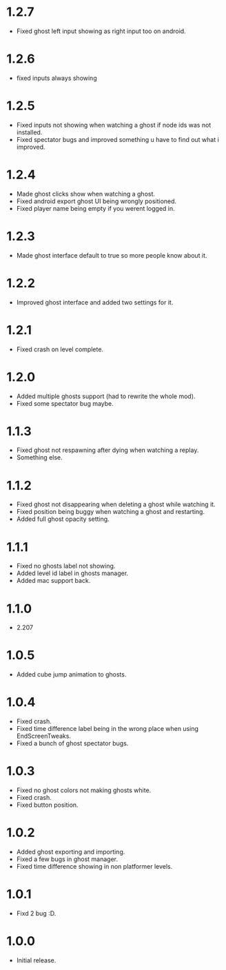 # 1.2.7

* Fixed ghost left input showing as right input too on android.

# 1.2.6

* fixed inputs always showing 

# 1.2.5

* Fixed inputs not showing when watching a ghost if node ids was not installed.
* Fixed spectator bugs and improved something u have to find out what i improved.

# 1.2.4

* Made ghost clicks show when watching a ghost.
* Fixed android export ghost UI being wrongly positioned.
* Fixed player name being empty if you werent logged in. 

# 1.2.3

* Made ghost interface default to true so more people know about it.

# 1.2.2

* Improved ghost interface and added two settings for it.

# 1.2.1

* Fixed crash on level complete.

# 1.2.0

* Added multiple ghosts support (had to rewrite the whole mod).
* Fixed some spectator bug maybe.

# 1.1.3

* Fixed ghost not respawning after dying when watching a replay.
* Something else.

# 1.1.2

* Fixed ghost not disappearing when deleting a ghost while watching it.
* Fixed position being buggy when watching a ghost and restarting.
* Added full ghost opacity setting.

# 1.1.1

* Fixed no ghosts label not showing.
* Added level id label in ghosts manager.
* Added mac support back.

# 1.1.0

* 2.207

# 1.0.5

* Added cube jump animation to ghosts.

# 1.0.4

* Fixed crash.
* Fixed time difference label being in the wrong place when using EndScreenTweaks.
* Fixed a bunch of ghost spectator bugs.

# 1.0.3

* Fixed no ghost colors not making ghosts white.
* Fixed crash.
* Fixed button position.

# 1.0.2

* Added ghost exporting and importing.
* Fixed a few bugs in ghost manager.
* Fixed time difference showing in non platformer levels.

# 1.0.1

* Fixd 2 bug :D.

# 1.0.0

* Initial release.

